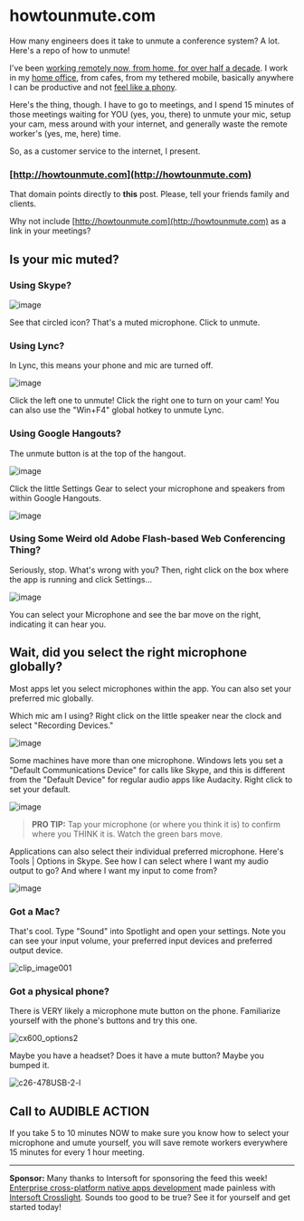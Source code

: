 # howtounmute.com
How many engineers does it take to unmute a conference system? A lot. Here's a repo of how to unmute!

I've been [working remotely now, from home, for over half a decade](CategoryView.aspx?category=Remote+Work). I work in my [home office](NewJobNewHouseNewBabyAndDesigningATotallyNewHomeOffice.aspx), from cafes, from my tethered mobile, basically anywhere I can be productive and not [feel like a phony](exploringimpostorsyndromeintechnologysxsw15.aspx).

Here's the thing, though. I have to go to meetings, and I spend 15 minutes of those meetings waiting for YOU (yes, you, there) to unmute your mic, setup your cam, mess around with your internet, and generally waste the remote worker's (yes, me, here) time.

So, as a customer service to the internet, I present.

### [http://howtounmute.com](http://howtounmute.com)

That domain points directly to <font style="font-weight: bold;">this</font> post. Please, tell your friends family and clients.

Why not include [http://howtounmute.com](http://howtounmute.com) as a link in your meetings?

## Is your mic muted?

<a name="Skype"></a>

### Using Skype?

![image](content/binary/Windows-Live-Writer/Hang-on-a-second-I-need-to-unmutea_E412/image_e6e832cc-c9f7-45cd-aead-87f816dc3957.png "image")

See that circled icon? That's a muted microphone. Click to unmute.

<a name="Lync"></a>

### Using Lync?

In Lync, this means your phone and mic are turned off.

![image](content/binary/Windows-Live-Writer/Hang-on-a-second-I-need-to-unmutea_E412/image_c3a88580-7bf9-4fbe-a8d7-d0fa7d127fdd.png "image")

Click the left one to unmute! Click the right one to turn on your cam! You can also use the "Win+F4" global hotkey to unmute Lync.

<a name="Hangouts"></a>

### Using Google Hangouts?

The unmute button is at the top of the hangout.

![image](content/binary/Windows-Live-Writer/Hang-on-a-second-I-need-to-unmutea_E412/image_f127770c-0ab9-4b2c-a272-278951c6d6a7.png "image")

Click the little Settings Gear to select your microphone and speakers from within Google Hangouts.

![image](content/binary/Windows-Live-Writer/Hang-on-a-second-I-need-to-unmutea_E412/image_e8dccf86-74d9-4905-8653-ac3b56361e99.png "image")

<a name="Flash"></a>

### Using Some Weird old Adobe Flash-based Web Conferencing Thing?

Seriously, stop. What's wrong with you? Then, right click on the box where the app is running and click Settings...

![image](content/binary/Windows-Live-Writer/Hang-on-a-second-I-need-to-unmutea_E412/image_8b9009f9-5d3f-4939-810d-72f6f5c5f440.png "image")

You can select your Microphone and see the bar move on the right, indicating it can hear you.

## Wait, did you select the right microphone globally?

Most apps let you select microphones within the app. You can also set your preferred mic globally.

Which mic am I using? Right click on the little speaker near the clock and select "Recording Devices."

![image](content/binary/Windows-Live-Writer/Hang-on-a-second-I-need-to-unmutea_E412/image_ebfbedd3-cbba-45b4-9603-fb1d0d235107.png "image")

Some machines have more than one microphone. Windows lets you set a "Default Communications Device" for calls like Skype, and this is different from the "Default Device" for regular audio apps like Audacity. Right click to set your default.

![image](content/binary/Windows-Live-Writer/Hang-on-a-second-I-need-to-unmutea_E412/image_f99f4dda-537e-4965-b4b9-a2664f4aaee5.png "image")

> **PRO TIP:** Tap your microphone (or where you think it is) to confirm where you THINK it is. Watch the green bars move.

Applications can also select their individual preferred microphone. Here's Tools | Options in Skype. See how I can select where I want my audio output to go? And where I want my input to come from?

![image](content/binary/Windows-Live-Writer/Hang-on-a-second-I-need-to-unmutea_E412/image_727bd755-f14c-4aae-8312-1129b11d7076.png "image")

<a name="Mac"></a>

### Got a Mac?

That's cool. Type "Sound" into Spotlight and open your settings. Note you can see your input volume, your preferred input devices and preferred output device.

![clip_image001](content/binary/Windows-Live-Writer/Hang-on-a-second-I-need-to-unmutea_E412/clip_image001_b27a4a3a-f0a8-4b56-a2be-8af5fdd0e690.png "clip_image001")

<a name="Phone"></a>

### Got a physical phone?

There is VERY likely a microphone mute button on the phone. Familiarize yourself with the phone's buttons and try this one.

![cx600_options2](content/binary/Windows-Live-Writer/Hang-on-a-second-I-need-to-unmutea_E412/cx600_options2_a2d25a73-0801-40a4-8e37-66d630d1d9df.png "cx600_options2")

Maybe you have a headset? Does it have a mute button? Maybe you bumped it.

![c26-478USB-2-l](content/binary/Windows-Live-Writer/Hang-on-a-second-I-need-to-unmutea_E412/c26-478USB-2-l_8849c051-c814-40ae-8703-4cdd2b15a2df.jpg "c26-478USB-2-l")

## Call to AUDIBLE ACTION

If you take 5 to 10 minutes NOW to make sure you know how to select your microphone and umute yourself, you will save remote workers everywhere 15 minutes for every 1 hour meeting.

* * *

**Sponsor:** Many thanks to Intersoft for sponsoring the feed this week! [Enterprise cross-platform native apps development](http://bit.ly/W3x8ZJ) made painless with [Intersoft Crosslight](http://bit.ly/W3x8ZJ). Sounds too good to be true? See it for yourself and get started today!
